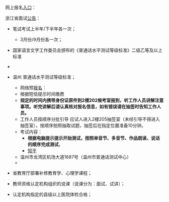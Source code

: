 网上报名[入口](http://ntce.neea.edu.cn/html1/folder/16013/15-1.htm)：

浙江省面试[公告](http://www.zjzs.net/moban/index/4028485068358e3b016a01497ca628e2.html)：

- 笔试考试上半年/下半年各一次；
  - 3月份/9月份各一次；

- 国家语言文字工作委员会颁布的《普通话水平测试等级标准》二级乙等及以上标准
- 





- 温州 普通话水平测试等级标准；
  - 网络预[报名](http://www.wzyywz.com/bmx/index.html)：
  - 根据短信提示时间缴费
  - **规定的时间内携带身份证原件到2楼202候考室报到，听工作人员讲解注意事项。听完讲解后请认真核对报名信息，如有错误请在抽签时告知工作人员。**
  - 工作人员按顺序分批引导 应试人进入2楼205抽签室（未经引导不得进入抽签室），按顺序拍照抽取试题，抽签后在指定位置准备10分钟。
  - 考试内容：
    - **根据电脑提示提示开始测试，按照单音节、多音节、作品朗读、说话的顺序完成测试**。
    - [知乎](https://www.zhihu.com/question/56994530)
  - 温州市龙湾区机场大道1687号（温州市普通话测试中心）
  - 
- 省教育厅部署补修教育学、心理学课程；
- 教师资格认定机构组织的说课（说课分为：面试、试讲）；
- 认定机构指定的县级以上医院体检合格；